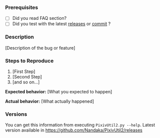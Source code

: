 ### Prerequisites

* [ ] Did you read FAQ section?
* [ ] Did you test with the latest [releases](https://github.com/Nandaka/PixivUtil2/releases "latest releases") or [commit](https://github.com/Nandaka/PixivUtil2/commits/master "latest commit") ?

### Description

[Description of the bug or feature]

### Steps to Reproduce

1. [First Step]
2. [Second Step]
3. [and so on...]

**Expected behavior:** [What you expected to happen]

**Actual behavior:** [What actually happened]

### Versions

You can get this information from executing `PixivUtil2.py --help`.
Latest version available in https://github.com/Nandaka/PixivUtil2/releases
